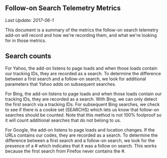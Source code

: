 ## Follow-on Search Telemetry Metrics

*Last Update: 2017-06-1*

This document is a summary of the metrics the follow-on search telemetry add-on will record and how we're recording them, and what we're looking for in those metrics.

## Search counts

For Yahoo, the add-on listens to page loads and when those loads contain our tracking IDs, they are recorded as a search.
To determine the difference between a first search and a follow-on search, we look for additional parameters that Yahoo
adds on subsequent searches.

For Bing, the add-on listens to page loads and when those loads contain our tracking IDs, they are recorded as a search.
With Bing, we can only detect the first search via a tracking IDs. For subsequent Bing searches, we check to see if there
is a cookie set (SEARCHS) which lets us know that follow-on searches should be counted. Note that this method is not 100%
foolproof so it will count additional searches that do not belong to us.

For Google, the add-on listens to page loads and location changes. If the URLs contains our codes, they are recorded
as a search. To determine the difference between a first search and a follow-on search, we look for the presence
of a # which indicates that it was a follow on search. This works because the first search from Firefox never
contains the #.
